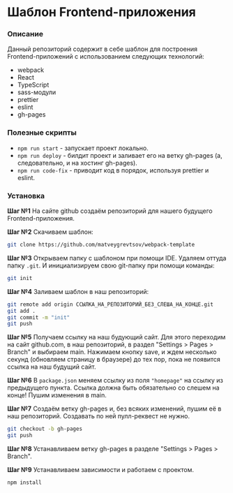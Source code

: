 # Шаблон Frontend-приложения

### Описание

Данный репозиторий содержит в себе шаблон для построения Frontend-приложений с использованием следующих технологий:

- webpack
- React
- TypeScript
- sass-модули
- prettier
- eslint
- gh-pages

### Полезные скрипты

- `npm run start` - запускает проект локально.
- `npm run deploy` - билдит проект и заливает его на ветку gh-pages (а, следовательно, и на хостинг gh-pages).
- `npm run code-fix` - приводит код в порядок, используя prettier и eslint.

### Установка

**Шаг №1**
На сайте github создаём репозиторий для нашего будущего Frontend-приложения.

**Шаг №2**
Скачиваем шаблон:

```bash
git clone https://github.com/matveygrevtsov/webpack-template
```

**Шаг №3**
Открываем папку с шаблоном при помощи IDE. Удаляем оттуда папку `.git`. И инициализируем свою git-папку при помощи команды:

```bash
git init
```

**Шаг №4**
Заливаем шаблон в наш репозиторий:

```bash
git remote add origin ССЫЛКА_НА_РЕПОЗИТОРИЙ_БЕЗ_СЛЕША_НА_КОНЦЕ.git
git add .
git commit -m "init"
git push
```

**Шаг №5**
Получаем ссылку на наш будующий сайт. Для этого переходим на сайт github.com, в наш репозиторий, в раздел "Settings > Pages > Branch" и выбираем main. Нажимаем кнопку save, и ждем несколько секунд (обновляем страницу в браузере) до тех пор, пока не появится ссылка на наш будущий сайт.

**Шаг №6**
В `package.json` меняем ссылку из поля `"homepage"` на ссылку из предыдущего пункта. Ссылка должна быть обязательно со слешем на конце! Пушим изменения в main.

**Шаг №7**
Создаём ветку gh-pages и, без всяких изменений, пушим её в наш репозиторий. Создавать по ней пулл-реквест не нужно.

```bash
git checkout -b gh-pages
git push
```

**Шаг №8**
Устанавливаем ветку gh-pages в разделе "Settings > Pages > Branch".

**Шаг №9**
Устанавливаем зависимости и работаем с проектом.

```bash
npm install
```
